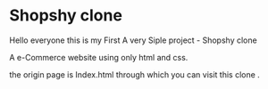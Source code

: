 # Shopshy clone
Hello everyone this is my First A very Siple project - Shopshy clone </br>

A e-Commerce website using only html and css.</br>

the origin page is Index.html through which you can visit this clone .

